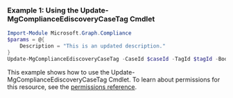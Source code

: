 ### Example 1: Using the Update-MgComplianceEdiscoveryCaseTag Cmdlet
```powershell
Import-Module Microsoft.Graph.Compliance
$params = @{
	Description = "This is an updated description."
}
Update-MgComplianceEdiscoveryCaseTag -CaseId $caseId -TagId $tagId -BodyParameter $params
```
This example shows how to use the Update-MgComplianceEdiscoveryCaseTag Cmdlet.
To learn about permissions for this resource, see the [permissions reference](/graph/permissions-reference).
